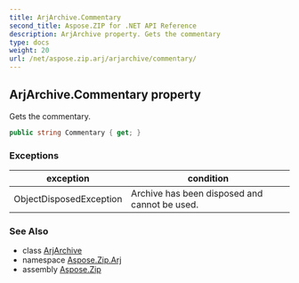 ```yaml
---
title: ArjArchive.Commentary
second_title: Aspose.ZIP for .NET API Reference
description: ArjArchive property. Gets the commentary
type: docs
weight: 20
url: /net/aspose.zip.arj/arjarchive/commentary/
---
```

## ArjArchive.Commentary property

Gets the commentary.

```csharp
public string Commentary { get; }
```

### Exceptions

| exception | condition |
| --- | --- |
| ObjectDisposedException | Archive has been disposed and cannot be used. |

### See Also

* class [ArjArchive](../)
* namespace [Aspose.Zip.Arj](../../arjarchive/)
* assembly [Aspose.Zip](../../../)


